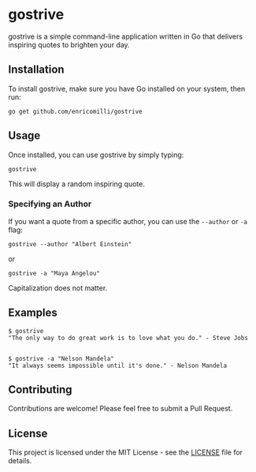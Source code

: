 # gostrive

gostrive is a simple command-line application written in Go that delivers inspiring quotes to brighten your day.

## Installation

To install gostrive, make sure you have Go installed on your system, then run:
```
go get github.com/enricomilli/gostrive
```

## Usage

Once installed, you can use gostrive by simply typing:
```
gostrive
```

This will display a random inspiring quote.

### Specifying an Author

If you want a quote from a specific author, you can use the `--author` or `-a` flag:

```
gostrive --author "Albert Einstein"
```

or

```
gostrive -a "Maya Angelou"
```

Capitalization does not matter.

## Examples

```
$ gostrive
"The only way to do great work is to love what you do." - Steve Jobs


$ gostrive -a "Nelson Mandela"
"It always seems impossible until it's done." - Nelson Mandela
```

## Contributing

Contributions are welcome! Please feel free to submit a Pull Request.

## License

This project is licensed under the MIT License - see the [LICENSE](LICENSE) file for details.
